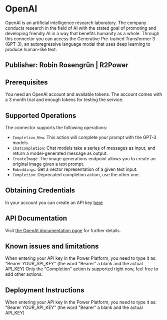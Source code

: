 # OpenAI

OpenAI is an artificial intelligence research laboratory. The company conducts research in the field of AI with the stated goal of promoting and developing friendly AI in a way that benefits humanity as a whole.
Through this connector you can access the Generative Pre-trained Transformer 3 (GPT-3), an autoregressive language model that uses deep learning to produce human-like text.

## Publisher: Robin Rosengrün | R2Power

## Prerequisites

You need an OpenAI account and available tokens. The account comes with a 3 month trial and enough tokens for testing the service.

## Supported Operations

The connector supports the following operations:

- `Completion_New`: This action will complete your prompt with the GPT-3 models.
- `ChatCompletion`: Chat models take a series of messages as input, and return a model-generated message as output.
- `CreateImage`: The image generations endpoint allows you to create an original image given a text prompt.
- `Embeddings`: Get a vector representation of a given text input.
- `Completion`: Deprecated completion action, use the other one.

## Obtaining Credentials

In your account you can create an API key [here](https://platform.openai.com/account/api-keys)

## API Documentation

Visit [the OpenAI documentation page](https://platform.openai.com/docs/api-reference) for further details.

## Known issues and limitations

When entering your API key in the Power Platform, you need to type it as: "Bearer YOUR_API_KEY" (the word "Bearer" a blank and the actual API_KEY)
Only the "Completion" action is supported right now, feel free to add other actions.

## Deployment Instructions

When entering your API key in the Power Platform, you need to type it as: "Bearer YOUR_API_KEY" (the word "Bearer" a blank and the actual API_KEY)
